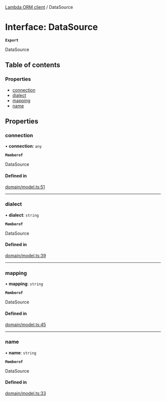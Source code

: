 [Lambda ORM client](../README.md) / DataSource

# Interface: DataSource

**`Export`**

DataSource

## Table of contents

### Properties

- [connection](DataSource.md#connection)
- [dialect](DataSource.md#dialect)
- [mapping](DataSource.md#mapping)
- [name](DataSource.md#name)

## Properties

### connection

• **connection**: `any`

**`Memberof`**

DataSource

#### Defined in

[domain/model.ts:51](https://github.com/FlavioLionelRita/lambdaorm-client-node/blob/5a7bd8d/src/lib/domain/model.ts#L51)

___

### dialect

• **dialect**: `string`

**`Memberof`**

DataSource

#### Defined in

[domain/model.ts:39](https://github.com/FlavioLionelRita/lambdaorm-client-node/blob/5a7bd8d/src/lib/domain/model.ts#L39)

___

### mapping

• **mapping**: `string`

**`Memberof`**

DataSource

#### Defined in

[domain/model.ts:45](https://github.com/FlavioLionelRita/lambdaorm-client-node/blob/5a7bd8d/src/lib/domain/model.ts#L45)

___

### name

• **name**: `string`

**`Memberof`**

DataSource

#### Defined in

[domain/model.ts:33](https://github.com/FlavioLionelRita/lambdaorm-client-node/blob/5a7bd8d/src/lib/domain/model.ts#L33)
